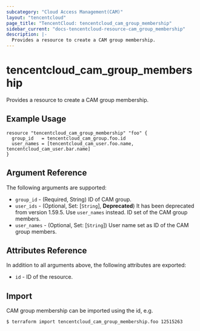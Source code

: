 ```yaml
---
subcategory: "Cloud Access Management(CAM)"
layout: "tencentcloud"
page_title: "TencentCloud: tencentcloud_cam_group_membership"
sidebar_current: "docs-tencentcloud-resource-cam_group_membership"
description: |-
  Provides a resource to create a CAM group membership.
---
```


# tencentcloud_cam_group_membership

Provides a resource to create a CAM group membership.

## Example Usage

```hcl
resource "tencentcloud_cam_group_membership" "foo" {
  group_id   = tencentcloud_cam_group.foo.id
  user_names = [tencentcloud_cam_user.foo.name, tencentcloud_cam_user.bar.name]
}
```

## Argument Reference

The following arguments are supported:

* `group_id` - (Required, String) ID of CAM group.
* `user_ids` - (Optional, Set: [`String`], **Deprecated**) It has been deprecated from version 1.59.5. Use `user_names` instead. ID set of the CAM group members.
* `user_names` - (Optional, Set: [`String`]) User name set as ID of the CAM group members.

## Attributes Reference

In addition to all arguments above, the following attributes are exported:

* `id` - ID of the resource.



## Import

CAM group membership can be imported using the id, e.g.

```
$ terraform import tencentcloud_cam_group_membership.foo 12515263
```

